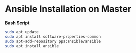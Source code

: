 # Ansible Installation on Master
**Bash Script**
```bash
sudo apt update
sudo apt install software-properties-common
sudo apt-add-repository ppa:ansible/ansible
sudo apt install ansible
```
